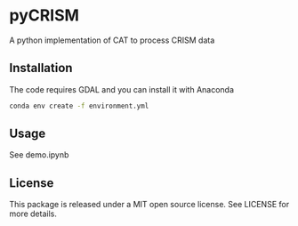 # pyCRISM
A python implementation of CAT to process CRISM data

## Installation

The code requires GDAL and you can install it with Anaconda
```bash
conda env create -f environment.yml
```

## Usage
See demo.ipynb

## License
This package is released under a MIT open source license. See LICENSE for more details.